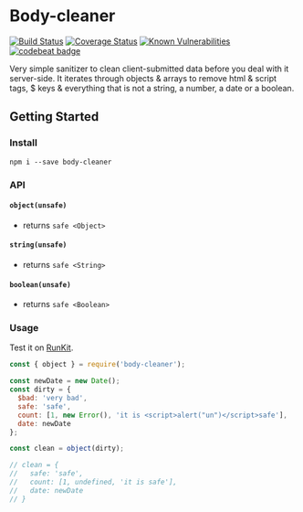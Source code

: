 # Body-cleaner

[![Build Status](https://travis-ci.org/atmys/body-cleaner.svg?branch=master)](https://travis-ci.org/atmys/body-cleaner)
[![Coverage Status](https://coveralls.io/repos/github/atmys/body-cleaner/badge.svg)](https://coveralls.io/github/atmys/body-cleaner)
[![Known Vulnerabilities](https://snyk.io/test/github/atmys/body-cleaner/badge.svg?targetFile=package.json)](https://snyk.io/test/github/atmys/body-cleaner?targetFile=package.json)
[![codebeat badge](https://codebeat.co/badges/1165b188-dffa-419d-b8d8-5aa2c07e7170)](https://codebeat.co/projects/github-com-atmys-body-cleaner-master)

Very simple sanitizer to clean client-submitted data before you deal with it server-side. It iterates through objects & arrays to remove html & script tags, $ keys & everything that is not a string, a number, a date or a boolean.

## Getting Started

### Install

```
npm i --save body-cleaner
```

### API

#### `object(unsafe)`
- returns `safe <Object>`
#### `string(unsafe)`
- returns `safe <String>`
#### `boolean(unsafe)`
- returns `safe <Boolean>`

### Usage

Test it on [RunKit](https://runkit.com/atmys/body-cleaner).

```js
const { object } = require('body-cleaner');

const newDate = new Date();
const dirty = {
  $bad: 'very bad',
  safe: 'safe',
  count: [1, new Error(), 'it is <script>alert("un")</script>safe'],
  date: newDate
};

const clean = object(dirty);

// clean = {
//   safe: 'safe',
//   count: [1, undefined, 'it is safe'],
//   date: newDate
// }
```
